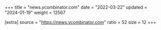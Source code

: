 +++
title = "news.ycombinator.com"
date = "2022-03-22"
updated = "2024-01-19"
weight = 12567

[extra]
source = "https://news.ycombinator.com"
ratio = 52
size = 12
+++
